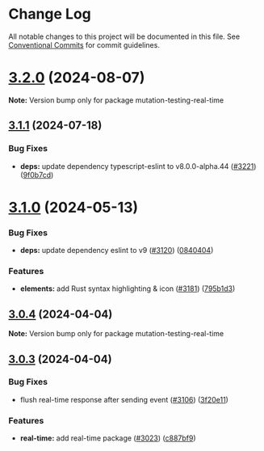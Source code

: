 # Change Log

All notable changes to this project will be documented in this file.
See [Conventional Commits](https://conventionalcommits.org) for commit guidelines.

# [3.2.0](https://github.com/stryker-mutator/mutation-testing-elements/compare/v3.1.1...v3.2.0) (2024-08-07)

**Note:** Version bump only for package mutation-testing-real-time





## [3.1.1](https://github.com/stryker-mutator/mutation-testing-elements/compare/v3.1.0...v3.1.1) (2024-07-18)


### Bug Fixes

* **deps:** update dependency typescript-eslint to v8.0.0-alpha.44 ([#3221](https://github.com/stryker-mutator/mutation-testing-elements/issues/3221)) ([9f0b7cd](https://github.com/stryker-mutator/mutation-testing-elements/commit/9f0b7cd68fbc86e89c6b0db35f3e49b4943c0d9c))





# [3.1.0](https://github.com/stryker-mutator/mutation-testing-elements/compare/v3.0.4...v3.1.0) (2024-05-13)


### Bug Fixes

* **deps:** update dependency eslint to v9 ([#3120](https://github.com/stryker-mutator/mutation-testing-elements/issues/3120)) ([0840404](https://github.com/stryker-mutator/mutation-testing-elements/commit/084040476f8e241457c704f24521d080b4d08017))


### Features

* **elements:** add Rust syntax highlighting & icon ([#3181](https://github.com/stryker-mutator/mutation-testing-elements/issues/3181)) ([795b1d3](https://github.com/stryker-mutator/mutation-testing-elements/commit/795b1d34384e366cc9420f56c0afda676a46ba10))





## [3.0.4](https://github.com/stryker-mutator/mutation-testing-elements/compare/v3.0.3...v3.0.4) (2024-04-04)

**Note:** Version bump only for package mutation-testing-real-time





## [3.0.3](https://github.com/stryker-mutator/mutation-testing-elements/compare/v3.0.2...v3.0.3) (2024-04-04)


### Bug Fixes

* flush real-time response after sending event ([#3106](https://github.com/stryker-mutator/mutation-testing-elements/issues/3106)) ([3f20e11](https://github.com/stryker-mutator/mutation-testing-elements/commit/3f20e113246aa89c26982e248ecf0e43175681ea))


### Features

* **real-time:** add real-time package ([#3023](https://github.com/stryker-mutator/mutation-testing-elements/issues/3023)) ([c887bf9](https://github.com/stryker-mutator/mutation-testing-elements/commit/c887bf9c9345a2a9231dcd36fec63878c4ab7ac8))
